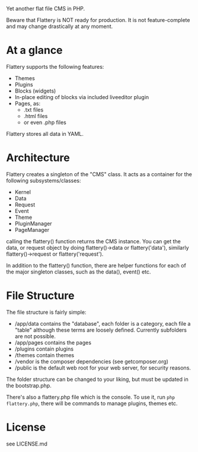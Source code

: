 Yet another flat file CMS in PHP.

Beware that Flattery is NOT ready for production. It is not feature-complete and may change drastically at any moment.

# At a glance

Flattery supports the following features:

- Themes
- Plugins
- Blocks (widgets)
- In-place editing of blocks via included liveeditor plugin
- Pages, as:
    - .txt files
    - .html files
    - or even .php files

Flattery stores all data in YAML.


# Architecture

Flattery creates a singleton of the "CMS" class. It acts as a container for the following subsystems/classes:

- Kernel
- Data
- Request
- Event
- Theme
- PluginManager
- PageManager

calling the flattery() function returns the CMS instance. You can get the data, or request object by doing flattery()->data or flattery('data'), similarly flattery()->request or flattery('request').

In addition to the flattery() function, there are helper functions for each of the major singleton classes, such as the data(), event() etc.

# File Structure

The file structure is fairly simple:

- /app/data contains the "database", each folder is a category, each file a "table" although these terms are loosely defined. Currently subfolders are not possible.
- /app/pages contains the pages
- /plugins contain plugins
- /themes contain themes
- /vendor is the composer dependencies (see getcomposer.org)
- /public is the default web root for your web server, for security reasons.

The folder structure can be changed to your liking, but must be updated in the bootstrap.php.

There's also a flattery.php file which is the console. To use it, run `php flattery.php`, there will be commands to manage plugins, themes etc.

# License
see LICENSE.md